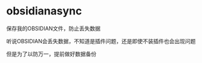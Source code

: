 # obsidianasync

保存我的OBSIDIAN文件，防止丢失数据

听说OBSIDIAN会丢失数据，不知道是插件问题，还是即使不装插件也会出现问题

但是为了以防万一，提前做好数据备份

